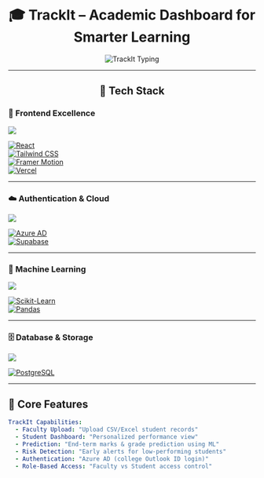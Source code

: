 <div align="center">

# 🎓 **TrackIt – Academic Dashboard for Smarter Learning**

<img src="https://readme-typing-svg.herokuapp.com?font=Fira+Code&size=19&duration=3000&pause=1000&color=00D4AA&center=true&vCenter=true&width=800&lines=📊+Early+Risk+Identification;🎯+Personalized+Learning+Plans;⚡+AI-Powered+Performance+Predictions;🔐+Secure+Azure+Authentication;🚀+Empowering+Students+%26+Faculty" alt="TrackIt Typing" />

</div>

---

<div align="center">

## 🚀 **Tech Stack**

</div>

### **🎨 Frontend Excellence**
<img src="https://skillicons.dev/icons?i=react,tailwind,vercel,figma" />

[![React](https://img.shields.io/badge/React_18-20232A?style=for-the-badge&logo=react&logoColor=61DAFB&labelColor=1a1a1a)](https://reactjs.org/)  
[![Tailwind CSS](https://img.shields.io/badge/Tailwind_CSS_3-38B2AC?style=for-the-badge&logo=tailwind-css&logoColor=white&labelColor=1a1a1a)](https://tailwindcss.com/)  
[![Framer Motion](https://img.shields.io/badge/Framer_Motion-0055FF?style=for-the-badge&logo=framer&logoColor=white&labelColor=1a1a1a)](https://www.framer.com/motion/)  
[![Vercel](https://img.shields.io/badge/Deployed_on-Vercel-black?style=for-the-badge&logo=vercel&logoColor=white)](https://vercel.com/)  

---

### **☁️ Authentication & Cloud**
<img src="https://skillicons.dev/icons?i=azure,supabase" />

[![Azure AD](https://img.shields.io/badge/Microsoft_Azure_AD-0078D4?style=for-the-badge&logo=microsoftazure&logoColor=white)](https://azure.microsoft.com/)  
[![Supabase](https://img.shields.io/badge/Supabase-3FCF8E?style=for-the-badge&logo=supabase&logoColor=white)](https://supabase.com/)  

---

### **🧠 Machine Learning**
<img src="https://skillicons.dev/icons?i=python,tensorflow,pytorch" />

[![Scikit-Learn](https://img.shields.io/badge/Scikit--Learn-F7931E?style=for-the-badge&logo=scikit-learn&logoColor=white&labelColor=1a1a1a)](https://scikit-learn.org/)  
[![Pandas](https://img.shields.io/badge/Pandas-150458?style=for-the-badge&logo=pandas&logoColor=white&labelColor=1a1a1a)](https://pandas.pydata.org/)  

---

### **🗄️ Database & Storage**
<img src="https://skillicons.dev/icons?i=postgresql" />

[![PostgreSQL](https://img.shields.io/badge/PostgreSQL_15-336791?style=for-the-badge&logo=postgresql&logoColor=white&labelColor=1a1a1a)](https://postgresql.org/)

---

## 🎯 **Core Features**

```yaml
TrackIt Capabilities:
  - Faculty Upload: "Upload CSV/Excel student records"
  - Student Dashboard: "Personalized performance view"
  - Prediction: "End-term marks & grade prediction using ML"
  - Risk Detection: "Early alerts for low-performing students"
  - Authentication: "Azure AD (college Outlook ID login)"
  - Role-Based Access: "Faculty vs Student access control"
